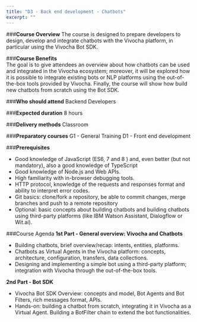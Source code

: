 ```yaml
---
title: "D3 - Back end development - Chatbots"
excerpt: ""
---
```

###**Course Overview**
The course is designed to prepare developers to design, develop and integrate chatbots with the Vivocha platform, in particular using the Vivocha Bot SDK.

###**Course Benefits**    
The goal is to give attendees an overview about how chatbots can be used and integrated in the Vivocha ecosystem; moreover, it will be explored how it is possible to integrate existing bots or NLP platforms using the out-of-the-box tools provided by Vivocha. Finally, the course will show how build new chatbots from scratch using the Bot SDK.

###**Who should attend**
Backend Developers

###**Expected duration**
8 hours

###**Delivery methods**
Classroom

###**Preparatory courses**
G1 - General Training 
D1 - Front end development

###**Prerequisites**
* Good knowledge of JavaScript (ES6, 7 and 8 ) and, even better (but not mandatory), also a good knowledge of TypeScript
* Good knowledge of Node.js and Web APIs. 
* High familiarity with in-browser debugging tools.
* HTTP protocol, knowledge of the requests and responses format and ability to interpret error codes.
* Git basics: clone/fork a repository, be able to commit changes, merge branches and push to a remote repository
* Optional: basic concepts about building chatbots and building chatbots using third-party platforms (like IBM Watson Assistant, Dialogflow or Wit.ai).

###Course Agenda
**1st Part - General overview: Vivocha and Chatbots**
* Building chatbots, brief overview/recap: intents, entities, platforms.
* Chatbots as Virtual Agents in the Vivocha platform: concepts, architecture, configuration, transfers, data collections.
* Designing and implementing a simple bot using a third-party platform; integration with Vivocha through the out-of-the-box tools.

**2nd Part - Bot SDK**
* Vivocha Bot SDK Overview: concepts and model, Bot Agents and Bot Filters, rich messages format, APIs.
* Hands-on: building a chatbot from scratch, integrating it in Vivocha as a Virtual Agent. Building a BotFilter chain to extend the bot functionalities.